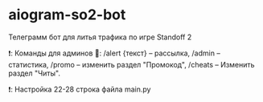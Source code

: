 # aiogram-so2-bot
 Телеграмм бот для литья трафика по игре Standoff 2
 
 
❗️:  Команды для админов
🔻: /alert {текст} – рассылка, /admin – статистика, /promo – изменить раздел "Промокод", /cheats – Изменить раздел "Читы".

❗️: Настройка 22-28 строка файла main.py
